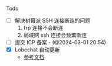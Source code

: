 Todo
- [ ] 解决树莓派 SSH 连接断连的问题
	1. frp 连接不会断连
	2. 局域网 ssh 连接会频繁断连
- [ ] 提交 ICP 备案 - (@2024-03-01 20:54)
- [x] Lobechat 自动更新
	+ [参考文档](https://github.com/lobehub/lobe-chat/wiki/Upstream-Sync.zh-CN)
